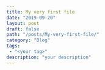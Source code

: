 ```yaml
---
title: My very first file
date: "2019-09-20"
layout: post
draft: false
path: "/posts/My-very-first-file/"
category: "Blog"
tags:
 - "<your tag>"
description: "your description"
---
```

